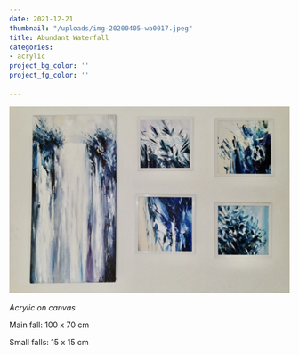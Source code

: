 ```yaml
---
date: 2021-12-21
thumbnail: "/uploads/img-20200405-wa0017.jpeg"
title: Abundant Waterfall
categories:
- acrylic
project_bg_color: ''
project_fg_color: ''

---
```

![](/uploads/img-20200405-wa0017.jpeg)

_Acrylic on canvas_

Main fall: 100 x 70 cm

Small falls: 15 x 15 cm